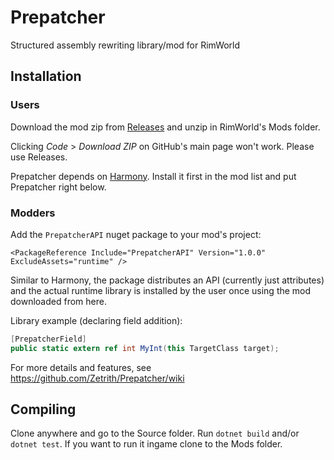 # Prepatcher
Structured assembly rewriting library/mod for RimWorld

## Installation

### Users
Download the mod zip from [Releases](https://github.com/Zetrith/Prepatcher/releases) and unzip in RimWorld's Mods folder.

Clicking *Code* > *Download ZIP* on GitHub's main page won't work. Please use Releases.

Prepatcher depends on [Harmony](https://github.com/pardeike/HarmonyRimWorld). Install it first in the mod list and put Prepatcher right below.

### Modders

Add the `PrepatcherAPI` nuget package to your mod's project:

`<PackageReference Include="PrepatcherAPI" Version="1.0.0" ExcludeAssets="runtime" />`

Similar to Harmony, the package distributes an API (currently just attributes) and the actual runtime library is installed by the user once using the mod downloaded from here.

Library example (declaring field addition):
```cs
[PrepatcherField]
public static extern ref int MyInt(this TargetClass target);
```
For more details and features, see https://github.com/Zetrith/Prepatcher/wiki


## Compiling
Clone anywhere and go to the Source folder. Run `dotnet build` and/or `dotnet test`.
If you want to run it ingame clone to the Mods folder.